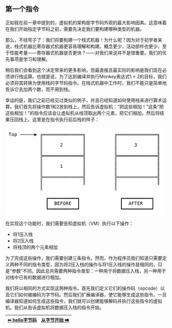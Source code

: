 ## 第一个指令

正如我在前一章中提到的，虚拟机的架构是字节码外观的最大影响因素。这意味着在我们开始指定字节码之前，需要先决定我们要构建哪种类型的机器。

那么，不绕弯子了：我们将要构建一个栈式机器！为什么呢？因为对于初学者来说，栈式机器比寄存器式机器更容易理解和构建。概念更少，活动部件也更少。至于性能考量——寄存器式机器是否更快？——对我们来说并不是很重要。我们的优先事项是学习和理解。

稍后我们会看到这个决定带来的更多影响，但最直接且最实际的影响是我们现在必须进行栈运算。也就是说，为了达到编译并执行Monkey表达式1 + 2的目标，我们必须将其转换为使用栈的字节码指令。在栈式机器中工作时，我们不能只是简单地告诉它去加两个数，而不用到栈。

幸运的是，我们之前已经见过类似的例子，并且已经知道如何使用栈来进行算术运算。我们首先将操作数1和2放到栈上，然后告诉虚拟机：“把这些相加！”这条“把这些相加！”的指令应该会让虚拟机从栈顶取出两个元素，把它们相加，然后将结果压回栈上。这里是在指令执行前后栈的样子：

![栈示意](/pic/字节码3.png)

在实现这个功能时，我们需要告知虚拟机（VM）执行以下操作：
* 将1压入栈
* 将2压入栈
* 将栈顶的两个元素相加

为了完成这些操作，我们需要创建三条指令。然而，作为程序员我们知道只需要定义两种不同的指令类型，因为将2压入栈的操作与将1压入栈的操作是相同的，只是“参数”不同。因此总共需要两种指令类型：一种用于将数据压入栈，另一种用于对栈中已有的数据进行相加。

我们将以相同的方式实现这两种指令。首先我们定义它们的操作码（opcode）以及它们如何被编码为字节码。然后我们扩展编译器，使它能够生成这些指令。一旦编译器知道如何生成这些指令，我们就可以创建能够解码并执行这些指令的虚拟机。我们从告诉虚拟机将数据压入栈的指令开始。

|[⬅ hello字节码](./11hello字节码.md)|[从字节开始 ➡](./13从字节开始.md)|
| --- | --- |
